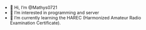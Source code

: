 - 👋 Hi, I’m @Mathys0721
- 👀 I’m interested in programming and server 
- 🌱 I’m currently learning the HAREC (Harmonized Amateur Radio Examination Certificate).
<!---
Mathys0721/Mathys0721 is a ✨ special ✨ repository because its `README.md` (this file) appears on your GitHub profile.
You can click the Preview link to take a look at your changes.
--->
